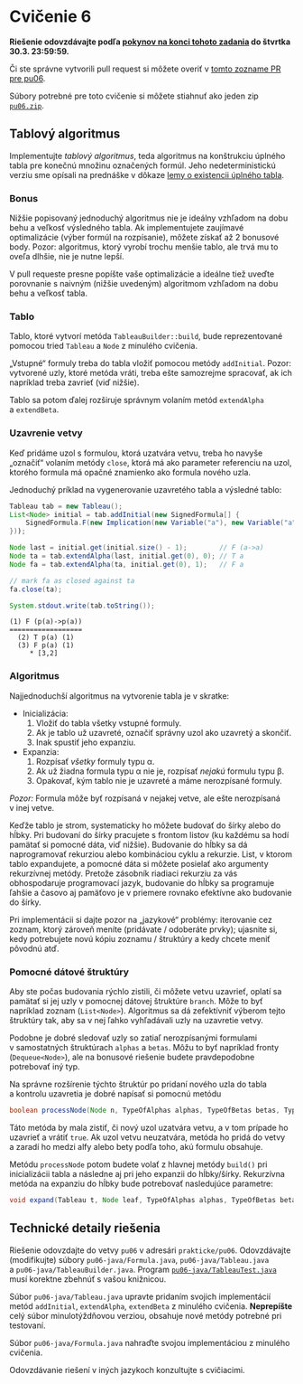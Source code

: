 Cvičenie 6
==========

**Riešenie odovzdávajte podľa
[pokynov na konci tohoto zadania](#technické-detaily-riešenia)
do štvrtka 30.3. 23:59:59.**

Či ste správne vytvorili pull request si môžete overiť
v [tomto zozname PR pre pu06](https://github.com/pulls?utf8=%E2%9C%93&q=is%3Aopen+is%3Apr+user%3AFMFI-UK-1-AIN-412+base%3Apu06).

Súbory potrebné pre toto cvičenie si môžete stiahnuť ako jeden zip
[`pu06.zip`](https://github.com/FMFI-UK-1-AIN-412/lpi/archive/pu06.zip).

Tablový algoritmus
------------------

Implementujte _tablový algoritmus_, teda algoritmus na konštrukciu úplného
tabla pre konečnú množinu označených formúl. Jeho nedeterministickú verziu
sme opísali na prednáške v dôkaze
[lemy o existencii úplného tabla](https://fmfi-uk-1-ain-412.github.io/lpi/prednasky/poznamky-z-prednasok.pdf#nameddest=theorem.5.25).

### Bonus

Nižšie popisovaný jednoduchý algoritmus nie je ideálny vzhľadom na dobu behu
a veľkosť výsledného tabla. Ak implementujete zaujímavé optimalizácie
(výber formúl na rozpísanie), môžete získať až 2 bonusové body.
Pozor: algoritmus, ktorý vyrobí trochu menšie tablo, ale trvá mu to oveľa
dlhšie, nie je nutne lepší.

V pull requeste presne popíšte vaše optimalizácie a ideálne tiež uveďte
porovnanie s naivným (nižšie uvedeným) algoritmom vzhľadom na dobu behu
a veľkosť tabla.

### Tablo

Tablo, ktoré vytvorí metóda `TableauBuilder::build`, bude reprezentované
pomocou tried `Tableau` a `Node` z minulého cvičenia.

„Vstupné“ formuly treba do tabla vložiť pomocou metódy `addInitial`.
Pozor: vytvorené uzly, ktoré metóda vráti, treba ešte samozrejme spracovať,
ak ich napríklad treba zavrieť (viď nižšie).

Tablo sa potom ďalej rozširuje správnym volaním metód `extendAlpha` a `extendBeta`.

### Uzavrenie vetvy

Keď pridáme uzol s formulou, ktorá uzatvára vetvu, treba ho navyše „označiť“ volaním metódy
`close`, ktorá má ako parameter referenciu na uzol, ktorého formula má
opačné znamienko ako formula nového uzla.

Jednoduchý príklad na vygenerovanie uzavretého tabla a výsledné tablo:

```java
Tableau tab = new Tableau();
List<Node> initial = tab.addInitial(new SignedFormula[] {
    SignedFormula.F(new Implication(new Variable("a"), new Variable("a")))
}));

Node last = initial.get(initial.size() - 1);        // F (a->a)
Node ta = tab.extendAlpha(last, initial.get(0), 0); // T a
Node fa = tab.extendAlpha(ta, initial.get(0), 1);   // F a

// mark fa as closed against ta
fa.close(ta);

System.stdout.write(tab.toString());
```

```
(1) F (p(a)->p(a))
==================
  (2) T p(a) (1)  
  (3) F p(a) (1)  
     * [3,2]      
```

### Algoritmus

Najjednoduchší algoritmus na vytvorenie tabla je v skratke:

  * Inicializácia:
    1. Vložiť do tabla všetky vstupné formuly.
    2. Ak je tablo už uzavreté, označiť správny uzol ako uzavretý a skončiť.
    3. Inak spustiť jeho expanziu.
  * Expanzia:
    1. Rozpísať *všetky* formuly typu &alpha;.
    2. Ak už žiadna formula typu &alpha; nie je, rozpísať *nejakú* formulu
      typu &beta;.
    3. Opakovať, kým tablo nie je uzavreté a máme nerozpísané formuly.

_Pozor:_ Formula môže byť rozpísaná v nejakej vetve, ale ešte nerozpísaná
v inej vetve.

Keďže tablo je strom, systematicky ho môžete budovať do šírky alebo do hĺbky.
Pri budovaní do šírky pracujete s frontom listov (ku každému sa hodí pamätať
si pomocné dáta, viď nižšie). Budovanie do hĺbky sa dá naprogramovať
rekurziou alebo kombináciou cyklu a rekurzie. List, v ktorom tablo
expandujete, a pomocné dáta si môžete posielať ako argumenty rekurzívnej
metódy. Pretože zásobník riadiaci rekurziu za vás obhospodaruje programovací
jazyk, budovanie do hĺbky sa programuje ľahšie a časovo aj pamäťovo je
v priemere rovnako efektívne ako budovanie do šírky.

Pri implementácii si dajte pozor na „jazykové“ problémy: iterovanie
cez zoznam, ktorý zároveň meníte (pridávate / odoberáte prvky); ujasnite si,
kedy potrebujete novú kópiu zoznamu / štruktúry a kedy chcete meniť pôvodnú
atď.

### Pomocné dátové štruktúry

Aby ste počas budovania rýchlo zistili, či môžete vetvu uzavrieť, oplatí sa
pamätať si jej uzly v pomocnej dátovej štruktúre `branch`. Môže to byť
napríklad zoznam (`List<Node>`). Algoritmus sa dá zefektívniť výberom tejto
štruktúry tak, aby sa v nej ľahko vyhľadávali uzly na uzavretie vetvy.

Podobne je dobré sledovať uzly so zatiaľ nerozpísanými formulami
v samostatných štruktúrach `alphas` a `betas`. Môžu to byť napríklad fronty
(`Dequeue<Node>`), ale na bonusové riešenie budete pravdepodobne potrebovať
iný typ.

Na správne rozšírenie týchto štruktúr po pridaní nového uzla do tabla
a kontrolu uzavretia je dobré napísať si pomocnú metódu
```java
boolean processNode(Node n, TypeOfAlphas alphas, TypeOfBetas betas, TypeOfBranch branch)
```
Táto metóda by mala zistiť, či nový uzol uzatvára vetvu, a v tom prípade ho
uzavrieť a vrátiť `true`. Ak uzol vetvu neuzatvára, metóda ho pridá do vetvy
a zaradí ho medzi alfy alebo bety podľa toho, akú formulu obsahuje.

Metódu `processNode` potom budete volať z hlavnej metódy `build()` pri
inicializácii tabla a následne aj pri jeho expanzii do hĺbky/šírky.
Rekurzívna metóda na expanziu do hĺbky bude potrebovať nasledujúce
parametre:
```java
void expand(Tableau t, Node leaf, TypeOfAlphas alphas, TypeOfBetas betas, TypeOfBranch branch)
```

## Technické detaily riešenia

Riešenie odovzdajte do vetvy `pu06` v adresári `prakticke/pu06`.
Odovzdávajte (modifikujte) súbory `pu06-java/Formula.java`,
`pu06-java/Tableau.java` a `pu06-java/TableauBuilder.java`.
Program [`pu06-java/TableauTest.java`](pu06-java/TableauTest.java) musí korektne
zbehnúť s vašou knižnicou.

Súbor `pu06-java/Tableau.java` upravte pridaním svojich implementácií metód
`addInitial`, `extendAlpha`, `extendBeta` z minulého cvičenia.
**Neprepíšte** celý súbor minulotýždňovou verziou, obsahuje nové metódy
potrebné pri testovaní.

Súbor `pu06-java/Formula.java` nahraďte svojou implementáciou z minulého cvičenia.

Odovzdávanie riešení v iných jazykoch konzultujte s cvičiacimi.
